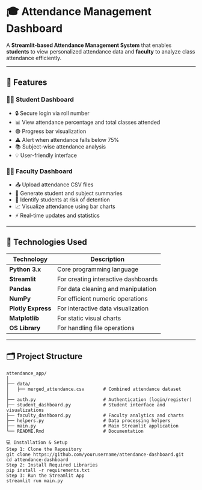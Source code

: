 
# 🎓 Attendance Management Dashboard

A **Streamlit-based Attendance Management System** that enables **students** to view personalized attendance data and **faculty** to analyze class attendance efficiently.

---

## 🚀 Features

### 👩‍🎓 Student Dashboard
- 🔒 Secure login via roll number  
- 📊 View attendance percentage and total classes attended  
- 🟢 Progress bar visualization  
- ⚠️ Alert when attendance falls below 75%  
- 📚 Subject-wise attendance analysis  
- 💡 User-friendly interface  

### 👩‍🏫 Faculty Dashboard
- 📤 Upload attendance CSV files  
- 🧾 Generate student and subject summaries  
- 🚫 Identify students at risk of detention  
- 📈 Visualize attendance using bar charts  
- ⚡ Real-time updates and statistics  

---

## 🧠 Technologies Used

| Technology | Description |
|-------------|-------------|
| **Python 3.x** | Core programming language |
| **Streamlit** | For creating interactive dashboards |
| **Pandas** | For data cleaning and manipulation |
| **NumPy** | For efficient numeric operations |
| **Plotly Express** | For interactive data visualization |
| **Matplotlib** | For static visual charts |
| **OS Library** | For handling file operations |

---

## 🗂️ Project Structure

```plaintext
attendance_app/
│
├── data/
│   ├── merged_attendance.csv       # Combined attendance dataset
│
├── auth.py                         # Authentication (login/register)
├── student_dashboard.py            # Student interface and visualizations
├── faculty_dashboard.py            # Faculty analytics and charts
├── helpers.py                      # Data processing helpers
├── main.py                         # Main Streamlit application
└── README.Rmd                      # Documentation

💻 Installation & Setup
Step 1: Clone the Repository
git clone https://github.com/yourusername/attendance-dashboard.git
cd attendance-dashboard
Step 2: Install Required Libraries
pip install -r requirements.txt
Step 3: Run the Streamlit App
streamlit run main.py
